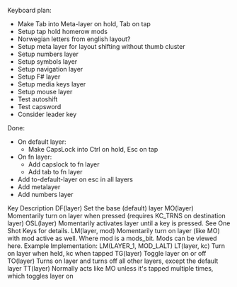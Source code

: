 Keyboard plan:
- Make Tab into Meta-layer on hold, Tab on tap
- Setup tap hold homerow mods
- Norwegian letters from english layout?
- Setup meta layer for layout shifting without thumb cluster
- Setup numbers layer
- Setup symbols layer
- Setup navigation layer
- Setup F# layer
- Setup media keys layer
- Setup mouse layer
- Test autoshift
- Test capsword
- Consider leader key

Done:
- On default layer:
    - Make CapsLock into Ctrl on hold, Esc on tap
- On fn layer:
    - Add capslock to fn layer
    - Add tab to fn layer
- Add to-default-layer on esc in all layers
- Add metalayer
- Add numbers layer







Key	Description
DF(layer)	Set the base (default) layer
MO(layer)	Momentarily turn on layer when pressed (requires KC_TRNS on destination layer)
OSL(layer)	Momentarily activates layer until a key is pressed. See One Shot Keys for details.
LM(layer, mod)	Momentarily turn on layer (like MO) with mod active as well. Where mod is a mods_bit. Mods can be viewed here. Example Implementation: LM(LAYER_1, MOD_LALT)
LT(layer, kc)	Turn on layer when held, kc when tapped
TG(layer)	Toggle layer on or off
TO(layer)	Turns on layer and turns off all other layers, except the default layer
TT(layer)	Normally acts like MO unless it's tapped multiple times, which toggles layer on
